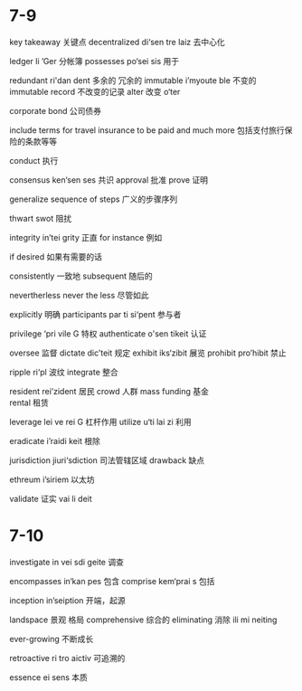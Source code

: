 # 7-9
key takeaway 关键点
decentralized di‘sen tre laiz 去中心化

ledger li  ’Ger 分帐簿
possesses po‘sei sis 用于

redundant ri'dan dent 多余的 冗余的
immutable i’myoute ble 不变的 
immutable record 不改变的记录
alter  改变 o‘ter

corporate bond 公司债券

include terms for travel insurance to be paid and much more 包括支付旅行保险的条款等等

conduct 执行 

consensus  ken‘sen ses 共识
approval 批准 
prove 证明

generalize sequence of steps 广义的步骤序列

thwart  swot 阻扰

integrity in’tei grity 正直
for instance 例如

if desired 如果有需要的话

consistently  一致地
subsequent 随后的

nevertherless never the less 尽管如此

explicitly 明确
participants  par ti si‘pent 参与者

privilege  ‘pri vile G 特权
authenticate o'sen tikeit 认证

oversee  监督
dictate dic’teit 规定
exhibit  iks‘zibit 展览
prohibit pro’hibit 禁止

ripple  ri‘pl 波纹
integrate 整合

resident rei’zident 居民
crowd 人群 mass 
funding 基金  
rental 租赁

leverage lei ve rei G 杠杆作用
utilize u‘ti lai zi 利用

eradicate i’raidi keit  根除

jurisdiction  jiuri‘sdiction 司法管辖区域
drawback 缺点

ethreum i’siriem
以太坊

validate 证实  vai li deit

# 7-10
investigate  in vei sdi geite 调查

encompasses   in‘kan pes 包含
comprise  kem‘prai s 包括


inception in’seiption 开端，起源

landspace 景观  格局
comprehensive 综合的
eliminating 消除  ili mi neiting

ever-growing 不断成长

retroactive ri tro aictiv 可追溯的

essence ei sens 本质